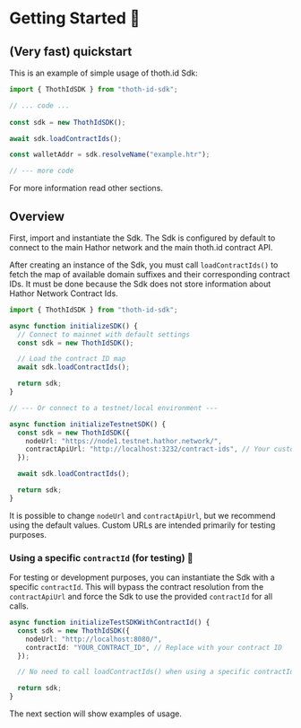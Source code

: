 # Getting Started 🚀

## (Very fast) quickstart

This is an example of simple usage of thoth.id Sdk:

```typescript
import { ThothIdSDK } from "thoth-id-sdk";

// ... code ...
 
const sdk = new ThothIdSDK();

await sdk.loadContractIds();

const walletAddr = sdk.resolveName("example.htr");

// --- more code
```

For more information read other sections.

## Overview

First, import and instantiate the Sdk. The Sdk is configured by default to connect to the main Hathor network and the main thoth.id contract API.

After creating an instance of the Sdk, you must call `loadContractIds()` to fetch the map of available domain suffixes and their corresponding contract IDs. It must be done because the Sdk does not store information about Hathor Network Contract Ids.

```typescript
import { ThothIdSDK } from "thoth-id-sdk";

async function initializeSDK() {
  // Connect to mainnet with default settings
  const sdk = new ThothIdSDK();

  // Load the contract ID map
  await sdk.loadContractIds();

  return sdk;
}

// --- Or connect to a testnet/local environment ---

async function initializeTestnetSDK() {
  const sdk = new ThothIdSDK({
    nodeUrl: "https://node1.testnet.hathor.network/",
    contractApiUrl: "http://localhost:3232/contract-ids", // Your custom contract API
  });

  await sdk.loadContractIds();

  return sdk;
}
```

It is possible to change `nodeUrl` and `contractApiUrl`, but we recommend using the default values. Custom URLs are intended primarily for testing purposes.

### Using a specific `contractId` (for testing) 🧪

For testing or development purposes, you can instantiate the Sdk with a specific `contractId`. This will bypass the contract resolution from the `contractApiUrl` and force the Sdk to use the provided `contractId` for all calls.

```typescript
async function initializeTestSDKWithContractId() {
  const sdk = new ThothIdSDK({
    nodeUrl: "http://localhost:8080/",
    contractId: "YOUR_CONTRACT_ID", // Replace with your contract ID
  });

  // No need to call loadContractIds() when using a specific contractId

  return sdk;
}
```

The next section will show examples of usage.
